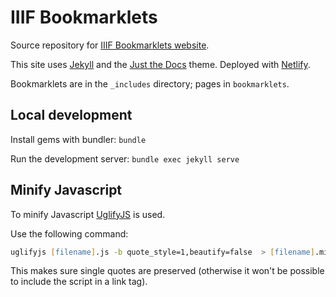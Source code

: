# IIIF Bookmarklets

Source repository for [IIIF Bookmarklets website](http://iiif-bookmarklets.netlify.app).

This site uses [Jekyll](https://jekyllrb.com) and the [Just the Docs](https://just-the-docs.com) theme. Deployed with [Netlify](https://www.netlify.com).

Bookmarklets are in the `_includes` directory; pages in `bookmarklets`.

## Local development

Install gems with bundler: `bundle`

Run the development server: `bundle exec jekyll serve`

## Minify Javascript

To minify Javascript [UglifyJS](https://github.com/mishoo/UglifyJS) is used.

Use the following command:

```zsh
uglifyjs [filename].js -b quote_style=1,beautify=false  > [filename].min.js
```

This makes sure single quotes are preserved (otherwise it won't be possible to include the script in a link tag).
